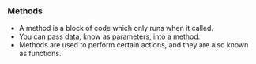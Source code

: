 ### Methods
* A method is a block of code which only runs when it called.
* You can pass data, know as parameters, into a method.
* Methods are used to perform certain actions, and they are also known as functions.
